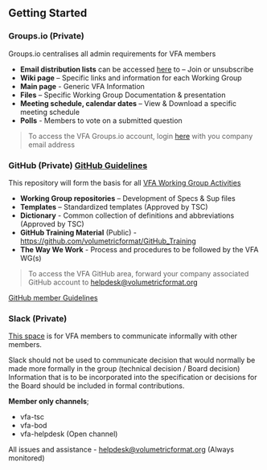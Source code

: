 ## Getting Started

### Groups.io (Private)

Groups.io centralises all admin requirements for VFA members 

- **Email distribution lists** can be accessed [here](https://volumetric.groups.io/g/main/subgroups ) to – Join or unsubscribe
- **Wiki page** – Specific links and information for each Working Group
- **Main page** - Generic VFA Information
- **Files** – Specific Working Group Documentation & presentation  
- **Meeting schedule, calendar dates** – View & Download a specific meeting schedule
- **Polls** - Members to vote on a submitted question

> To access the VFA Groups.io account, login [here](https://volumetric.groups.io/) with you company email address

### GitHub (Private)  [GitHub Guidelines](https://volumetricformat.github.io/GitHub_Training/#/)

This repository will form the basis for all [VFA Working Group Activities](https://github.com/volumetricformat)

- **Working Group repositories** – Development of Specs & Sup files
- **Templates** – Standardized templates (Approved by TSC)
- **Dictionary** - Common collection of definitions and abbreviations (Approved by TSC)
- **GitHub Training Material** (Public) - https://github.com/volumetricformat/GitHub_Training   
- **The Way We Work** - Process and procedures to be followed by the VFA WG(s)

> To access the VFA GitHub area, forward your company associated GitHub account to helpdesk@volumetricformat.org 

[GitHub member Guidelines](https://volumetricformat.github.io/GitHub_Training/#/)


### Slack (Private)

[This space](vfa-org.slack.com) is for VFA members to communicate informally with other members.  

Slack should not be used to communicate decision that would normally be made more formally in the group (technical decision / Board decision)
Information that is to be incorporated into the specification or decisions for the Board should be included in formal contributions. 

**Member only channels**;
- vfa-tsc
- vfa-bod
- vfa-helpdesk (Open channel)

All issues and assistance  - helpdesk@volumetricformat.org (Always monitored)


